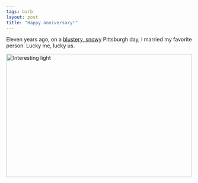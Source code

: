 ```yaml
---
tags: barb
layout: post
title: "Happy anniversary!"
---
```




<p>Eleven years ago, on a 
<a href="http://www.erh.noaa.gov/pbz/apr00.htm">blustery, snowy</a>
Pittsburgh day, I married my favorite person. Lucky me, lucky
us.</p>

<p>
<a href="http://www.flickr.com/photos/cwinters/3673355282/"
title="Interesting light"><img
src="http://farm4.static.flickr.com/3591/3673355282_dd8df1f7e3.jpg"
width="500" height="333" alt="Interesting light" /></a>
</p>



